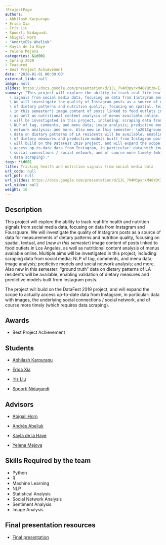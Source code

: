 ```yaml
---
!ProjectPage
authors:
- Abhilash Karpurapu
- Erica Xia
- Iris Liu
- Spoorti Nidagundi
- Abigail Horn
- "Andr\xE9s Abeliuk"
- Kayla de la Haye
- Yelena Mejova
categories: &id001
- Spring 2020
- Featured
- Best Project Achievement
date: '2020-01-01 00:00:00'
external_link: null
image: null
slides: https://docs.google.com/presentation/d/1JL_7V4M3pyrxM48YQt3m-E-MgTgvE4s4/edit?usp=sharing&ouid=116088473370484068569&rtpof=true&sd=true
summary: "This project will explore the ability to track real-life health and nutrition\
  \ signals from social media data, focusing on data from Instagram and Foursquare.\
  \ We will investigate the quality of Instagram posts as a source of data for measurements\
  \ of dietary patterns and nutrition quality, focusing on spatial, textual, and (*new\
  \ in this semester*) image content of posts linked to food outlets in Los Angeles,\
  \ as well as nutritional content analysis of menus available online. Multiple aims\
  \ will be investigated in this project, including: scraping data from social media;\
  \ NLP of tag, comments, and menu data; image analysis; predictive models and social\
  \ network analysis; and more. Also new in this semester: \u201Cground truth\u201D\
  \ data on dietary patterns of LA residents will be available, enabling validation\
  \ of dietary measures and predictive models built from Instagram posts.\n\nThe project\
  \ will build on the DataFest 2019 project, and will expand the scope to actually\
  \ access up-to-date data from Instagram, in particular: data with images, the underlying\
  \ social connections / social network, and of course more timely (which requires\
  \ data scraping)."
tags: *id001
title: Tracking health and nutrition signals from social media data
url_code: null
url_pdf: null
url_slides: https://docs.google.com/presentation/d/1JL_7V4M3pyrxM48YQt3m-E-MgTgvE4s4/edit?usp=sharing&ouid=116088473370484068569&rtpof=true&sd=true
url_video: null
weight: 10
---
```

## Description

This project will explore the ability to track real-life health and nutrition signals from social media data, focusing on data from Instagram and Foursquare. We will investigate the quality of Instagram posts as a source of data for measurements of dietary patterns and nutrition quality, focusing on spatial, textual, and (*new in this semester*) image content of posts linked to food outlets in Los Angeles, as well as nutritional content analysis of menus available online. Multiple aims will be investigated in this project, including: scraping data from social media; NLP of tag, comments, and menu data; image analysis; predictive models and social network analysis; and more. Also new in this semester: “ground truth” data on dietary patterns of LA residents will be available, enabling validation of dietary measures and predictive models built from Instagram posts.

The project will build on the DataFest 2019 project, and will expand the scope to actually access up-to-date data from Instagram, in particular: data with images, the underlying social connections / social network, and of course more timely (which requires data scraping).



## Awards
* Best Project Achievement





## Students

* [Abhilash Karpurapu](../../../author/abhilash-karpurapu)

* [Erica Xia](../../../author/erica-xia)

* [Iris Liu](../../../author/iris-liu)

* [Spoorti Nidagundi](../../../author/spoorti-nidagundi)

## Advisors

* [Abigail Horn](../../../author/abigail-horn)

* [Andrés Abeliuk](../../../author/andrés-abeliuk)

* [Kayla de la Haye](../../../author/kayla-delahaye)

* [Yelena Mejova](../../../author/yelena-mejova)

## Skills Required by the team


* Python
* R
* Machine Learning
* NLP
* Statistical Analysis
* Social Network Analysis
* Sentiment Analysis
* Image Analysis
## Final presentation resources

* [Final presentation](https://docs.google.com/presentation/d/1JL_7V4M3pyrxM48YQt3m-E-MgTgvE4s4/edit?usp=sharing&amp;ouid=116088473370484068569&amp;rtpof=true&amp;sd=true)